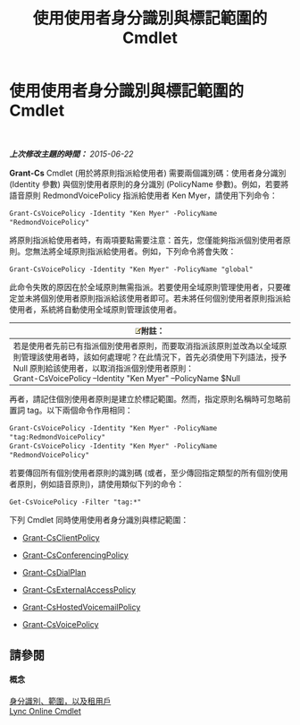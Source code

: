 ﻿---
title: 使用使用者身分識別與標記範圍的 Cmdlet
TOCTitle: 使用使用者身分識別與標記範圍的 Cmdlet
ms:assetid: 344a21b0-5301-4e77-853a-970bb1c11e1d
ms:mtpsurl: https://technet.microsoft.com/zh-tw/library/Dn362781(v=OCS.15)
ms:contentKeyID: 56269078
ms.date: 08/10/2015
mtps_version: v=OCS.15
ms.translationtype: HT
---

# 使用使用者身分識別與標記範圍的 Cmdlet

 

_**上次修改主題的時間：** 2015-06-22_

**Grant-Cs** Cmdlet (用於將原則指派給使用者) 需要兩個識別碼：使用者身分識別 (Identity 參數) 與個別使用者原則的身分識別 (PolicyName 參數)。例如，若要將語音原則 RedmondVoicePolicy 指派給使用者 Ken Myer，請使用下列命令：

    Grant-CsVoicePolicy -Identity "Ken Myer" -PolicyName "RedmondVoicePolicy"

將原則指派給使用者時，有兩項要點需要注意：首先，您僅能夠指派個別使用者原則。您無法將全域原則指派給使用者。例如，下列命令將會失敗：

    Grant-CsVoicePolicy -Identity "Ken Myer" -PolicyName "global"

此命令失敗的原因在於全域原則無需指派。若要使用全域原則管理使用者，只要確定並未將個別使用者原則指派給該使用者即可。若未將任何個別使用者原則指派給使用者，系統將自動使用全域原則管理該使用者。

<table>
<thead>
<tr class="header">
<th><img src="images/Gg398811.note(OCS.15).gif" title="note" alt="note" />附註：</th>
</tr>
</thead>
<tbody>
<tr class="odd">
<td>若是使用者先前已有指派個別使用者原則，而要取消指派該原則並改為以全域原則管理該使用者時，該如何處理呢？在此情況下，首先必須使用下列語法，授予 Null 原則給該使用者，以取消指派個別使用者原則：<br />
Grant-CsVoicePolicy –Identity &quot;Ken Myer&quot; –PolicyName $Null</td>
</tr>
</tbody>
</table>


再者，請記住個別使用者原則是建立於標記範圍。然而，指定原則名稱時可忽略前置詞 tag。以下兩個命令作用相同：

    Grant-CsVoicePolicy -Identity "Ken Myer" -PolicyName "tag:RedmondVoicePolicy"
    Grant-CsVoicePolicy -Identity "Ken Myer" -PolicyName "RedmondVoicePolicy"

若要傳回所有個別使用者原則的識別碼 (或者，至少傳回指定類型的所有個別使用者原則，例如語音原則)，請使用類似下列的命令：

    Get-CsVoicePolicy -Filter "tag:*"

下列 Cmdlet 同時使用使用者身分識別與標記範圍：

  - [Grant-CsClientPolicy](grant-csclientpolicy.md)

  - [Grant-CsConferencingPolicy](grant-csconferencingpolicy.md)

  - [Grant-CsDialPlan](grant-csdialplan.md)

  - [Grant-CsExternalAccessPolicy](grant-csexternalaccesspolicy.md)

  - [Grant-CsHostedVoicemailPolicy](grant-cshostedvoicemailpolicy.md)

  - [Grant-CsVoicePolicy](grant-csvoicepolicy.md)

## 請參閱

#### 概念

[身分識別、範圍，以及租用戶](identities-scopes-and-tenants-in-skype-for-business-online.md)  
[Lync Online Cmdlet](the-skype-for-business-online-cmdlets.md)

